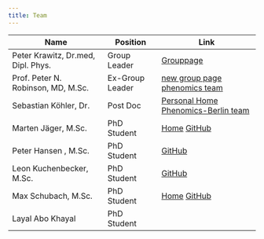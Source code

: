 ```yaml
---
title: Team
---
```



Name                                | Position        | Link
------------------------------------|-----------------|-----------------
Peter Krawitz, Dr.med, Dipl. Phys.  | Group Leader    | [Grouppage](http://krawitz.charite.de/)
Prof. Peter N. Robinson, MD, M.Sc.  | Ex-Group Leader | [new group page](https://robinsongroup.github.io/) [phenomics team](https://phenomics.github.io/)
Sebastian Köhler, Dr.               | Post Doc        | [Personal Home](http://drseb.github.io/) [Phenomics-Berlin team](https://phenomics.github.io/)
Marten Jäger, M.Sc.                 | PhD Student     | [Home](team_jaeger.html) [GitHub](https://github.com/martenj)
Peter Hansen , M.Sc.                | PhD Student     | [GitHub](https://github.com/hansenp)
Leon Kuchenbecker, M.Sc.            | PhD Student     | [GitHub](https://github.com/lkuchenb)
Max Schubach, M.Sc.                 | PhD Student     | [Home](team_schubach.html) [GitHub](https://github.com/visze)
Layal Abo Khayal                    | PhD Student     | 


